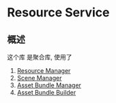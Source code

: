 # Resource Service

## 概述
这个库 是聚合库, 使用了 
1. [Resource Manager](../com.github.fancyhub.unitylibs.resourcemanager)
2. [Scene Manager](../com.github.fancyhub.unitylibs.scenemanager)
3. [Asset Bundle Manager](../com.github.fancyhub.unitylibs.assetbundlemanager)
4. [Asset Bundle Builder](../com.github.fancyhub.unitylibs.assetbundlebuilder)